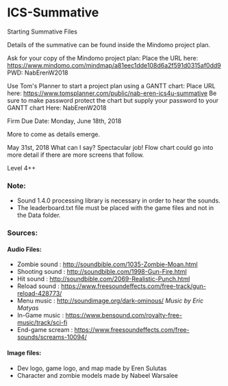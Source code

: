 # ICS-Summative
Starting Summative Files

Details of the summative can be found inside the Mindomo project plan.

Ask for your copy of the Mindomo project plan:  Place the URL here:  https://www.mindomo.com/mindmap/a81eec1dde108d6a2f591d0315af0dd9  PWD: NabErenW2018

Use Tom's Planner to start a project plan using a GANTT chart: Place URL here: https://www.tomsplanner.com/public/nab-eren-ics4u-summative
Be sure to make password protect the chart but supply your password to your GANTT chart Here: NabErenW2018

Firm Due Date: Monday, June 18th, 2018

More to come as details emerge.

May 31st, 2018
What can I say?  Spectacular job!
Flow chart could go into more detail if there are more screens that follow.

Level 4++

### Note:
* Sound 1.4.0 processing library is necessary in order to hear the sounds.
* The leaderboard.txt file must be placed with the game files and not in the Data folder.

### Sources:

#### Audio Files:
* Zombie sound : http://soundbible.com/1035-Zombie-Moan.html
* Shooting sound : http://soundbible.com/1998-Gun-Fire.html
* Hit sound : http://soundbible.com/2069-Realistic-Punch.html
* Reload sound : https://www.freesoundeffects.com/free-track/gun-reload-428773/
* Menu music : http://soundimage.org/dark-ominous/ *Music by Eric Matyas*
* In-Game music : https://www.bensound.com/royalty-free-music/track/sci-fi
* End-game scream : https://www.freesoundeffects.com/free-sounds/screams-10094/

#### Image files:
* Dev logo, game logo, and map made by Eren Sulutas
* Character and zombie models made by Nabeel Warsalee
